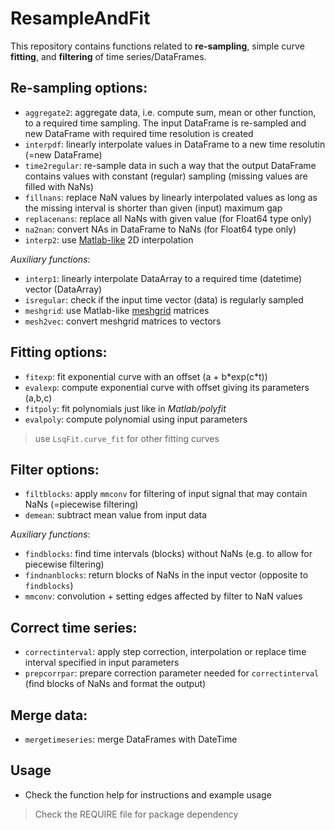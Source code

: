 ResampleAndFit
============
This repository contains functions related to **re-sampling**, simple curve **fitting**, and **filtering** of time series/DataFrames.  

## Re-sampling options:
* `aggregate2`: aggregate data, i.e. compute sum, mean or other function, to a required time sampling. The input DataFrame is re-sampled and new DataFrame with required time resolution is created  
* `interpdf`: linearly interpolate values in DataFrame to a new time resolutin (=new DataFrame)
* `time2regular`: re-sample data in such a way that the output DataFrame contains values with constant (regular) sampling (missing values are filled with NaNs)  
* `fillnans`: replace NaN values by linearly interpolated values as long as the missing interval is shorter than given (input) maximum gap
* `replacenans`: replace all NaNs with given value (for Float64 type only)
* `na2nan`: convert NAs in DataFrame to NaNs (for Float64 type only)
* `interp2`: use [Matlab-like](https://www.mathworks.com/help/matlab/ref/interp2.html) 2D interpolation

_Auxiliary functions_:  
* `interp1`: linearly interpolate DataArray to a required time (datetime) vector (DataArray)
* `isregular`: check if the input time vector (data) is regularly sampled
* `meshgrid`: use Matlab-like [meshgrid](https://www.mathworks.com/help/matlab/ref/meshgrid.html) matrices
* `mesh2vec`: convert meshgrid matrices to vectors

## Fitting options:
* `fitexp`: fit exponential curve with an offset (a + b\*exp(c\*t))
* `evalexp`: compute exponential curve with offset giving its parameters (a,b,c)
* `fitpoly`: fit polynomials just like in _Matlab/polyfit_
* `evalpoly`: compute polynomial using input parameters
> use `LsqFit.curve_fit` for other fitting curves

## Filter options:
* `filtblocks`: apply `mmconv` for filtering of input signal that may contain NaNs (=piecewise filtering)
* `demean`: subtract mean value from input data

_Auxiliary functions_:  
* `findblocks`: find time intervals (blocks) without NaNs (e.g. to allow for piecewise filtering)
* `findnanblocks`: return blocks of NaNs in the input vector (opposite to `findblocks`)
* `mmconv`: convolution + setting edges affected by filter to NaN values

## Correct time series:
* `correctinterval`: apply step correction, interpolation or replace time interval specified in input parameters
* `prepcorrpar`: prepare correction parameter needed for `correctinterval` (find blocks of NaNs and format the output)

## Merge data:
* `mergetimeseries`: merge DataFrames with DateTime

## Usage
* Check the function help for instructions and example usage

> Check the REQUIRE file for package dependency
